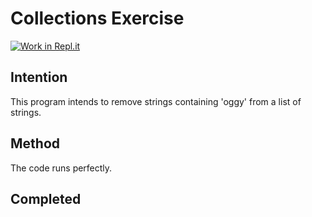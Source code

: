 # Collections Exercise

[![Work in Repl.it](https://classroom.github.com/assets/work-in-replit-14baed9a392b3a25080506f3b7b6d57f295ec2978f6f33ec97e36a161684cbe9.svg)](https://classroom.github.com/online_ide?assignment_repo_id=2970571&assignment_repo_type=AssignmentRepo)


## Intention

This program intends to remove strings containing 'oggy' from a list of strings.

## Method

The code runs perfectly.

## Completed
